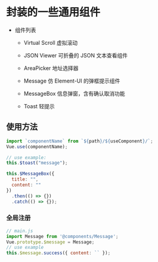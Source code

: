 # 封装的一些通用组件

- 组件列表

  - Virtual Scroll 虚拟滚动

  - JSON Viewer 可折叠的 JSON 文本查看组件

  - AreaPicker 地址选择器

  - Message 仿 Element-UI 的弹框提示组件

  - MessageBox 信息弹窗，含有确认取消功能

  - Toast 轻提示

## 使用方法

```js
import `componentName` from `${path}/${useComponent}/`;
Vue.use(componentName);

// use example:
this.$toast("message");

this.$MessageBox({
  title: "",
  content: ""
})
  .then(() => {})
  .catch(() => {});
```

### 全局注册

```js
// main.js
import Message from '@components/Message';
Vue.prototype.$message = Message;
// use example
this.$message.success({ content: `` });
```
